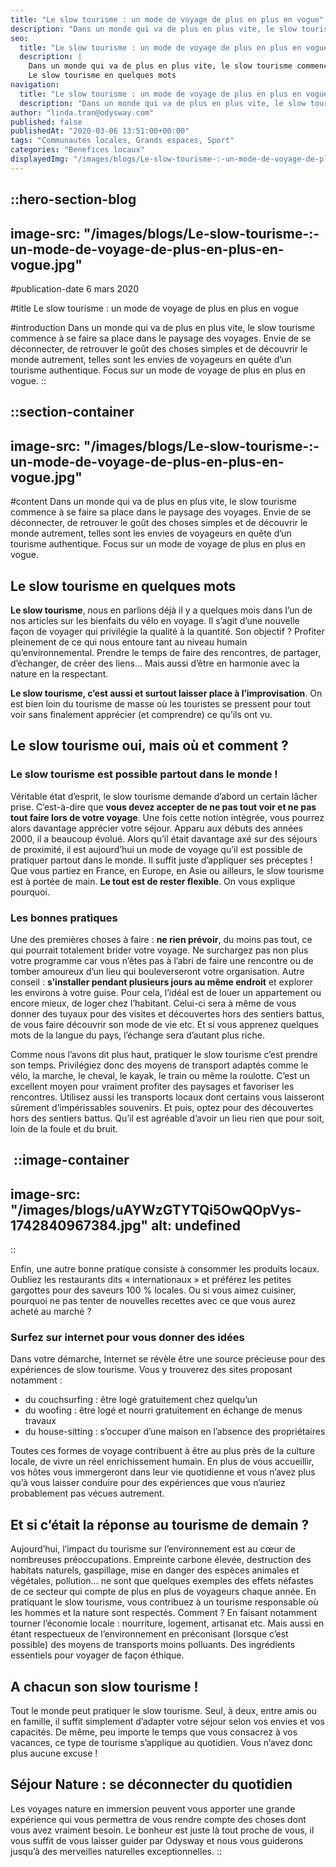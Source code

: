 ```yaml
---
title: "Le slow tourisme : un mode de voyage de plus en plus en vogue"
description: "Dans un monde qui va de plus en plus vite, le slow tourisme commence à se faire sa place dans le paysage des voyages. Envie de se déconnecter, de retrouver le goût des choses simples et de découvrir le monde autrement, telles sont les envies de voyageurs en quête d’un ..."
seo:
  title: "Le slow tourisme : un mode de voyage de plus en plus en vogue | Blog Odysway"
  description: |
    Dans un monde qui va de plus en plus vite, le slow tourisme commence à se faire sa place dans le paysage des voyages. Envie de se déconnecter, de retrouver le goût des choses simples et de découvrir le monde autrement, telles sont les envies de voyageurs en quête d’un tourisme authentique. Focus sur un mode de voyage de plus en plus en vogue.
    Le slow tourisme en quelques mots
navigation:
  title: "Le slow tourisme : un mode de voyage de plus en plus en vogue"
  description: "Dans un monde qui va de plus en plus vite, le slow tourisme commence à se faire sa place dans le paysage des voyages. Envie de se déconnecter, de retrouver le goût des choses simples et de découvrir le monde autrement, telles sont les envies de voyageurs en quête d’un ..."
author: "linda.tran@odysway.com"
published: false
publishedAt: "2020-03-06 13:51:00+00:00"
tags: "Communautés locales, Grands espaces, Sport"
categories: "Benefices locaux"
displayedImg: "/images/blogs/Le-slow-tourisme-:-un-mode-de-voyage-de-plus-en-plus-en-vogue.jpg"
---
```


::hero-section-blog
---
image-src: "/images/blogs/Le-slow-tourisme-:-un-mode-de-voyage-de-plus-en-plus-en-vogue.jpg"
---
#publication-date
6 mars 2020

#title
Le slow tourisme : un mode de voyage de plus en plus en vogue

#introduction
Dans un monde qui va de plus en plus vite, le slow tourisme commence à se faire sa place dans le paysage des voyages. Envie de se déconnecter, de retrouver le goût des choses simples et de découvrir le monde autrement, telles sont les envies de voyageurs en quête d’un tourisme authentique. Focus sur un mode de voyage de plus en plus en vogue.
::

::section-container
---
image-src: "/images/blogs/Le-slow-tourisme-:-un-mode-de-voyage-de-plus-en-plus-en-vogue.jpg"
---
#content
Dans un monde qui va de plus en plus vite, le slow tourisme commence à se faire sa place dans le paysage des voyages. Envie de se déconnecter, de retrouver le goût des choses simples et de découvrir le monde autrement, telles sont les envies de voyageurs en quête d’un tourisme authentique. Focus sur un mode de voyage de plus en plus en vogue.

## Le slow tourisme en quelques mots

**Le slow tourisme**, nous en parlions déjà il y a quelques mois dans l’un de nos articles sur les bienfaits du vélo en voyage. Il s’agit d’une nouvelle façon de voyager qui privilégie la qualité à la quantité. Son objectif ? Profiter pleinement de ce qui nous entoure tant au niveau humain qu’environnemental. Prendre le temps de faire des rencontres, de partager, d’échanger, de créer des liens… Mais aussi d’être en harmonie avec la nature en la respectant.

**Le slow tourisme, c’est aussi et surtout laisser place à l’improvisation**. On est bien loin du tourisme de masse où les touristes se pressent pour tout voir sans finalement apprécier (et comprendre) ce qu’ils ont vu.

## Le slow tourisme oui, mais où et comment ?

### Le slow tourisme est possible partout dans le monde !

Véritable état d’esprit, le slow tourisme demande d’abord un certain lâcher prise. C’est-à-dire que **vous devez accepter de ne pas tout voir et ne pas tout faire lors de votre voyage**. Une fois cette notion intégrée, vous pourrez alors davantage apprécier votre séjour. Apparu aux débuts des années 2000, il a beaucoup évolué. Alors qu’il était davantage axé sur des séjours de proximité, il est aujourd’hui un mode de voyage qu’il est possible de pratiquer partout dans le monde. Il suffit juste d’appliquer ses préceptes ! Que vous partiez en France, en Europe, en Asie ou ailleurs, le slow tourisme est à portée de main. **Le tout est de rester flexible**. On vous explique pourquoi.

### Les bonnes pratiques

Une des premières choses à faire : **ne rien prévoir**, du moins pas tout, ce qui pourrait totalement brider votre voyage. Ne surchargez pas non plus votre programme car vous n’êtes pas à l’abri de faire une rencontre ou de tomber amoureux d’un lieu qui bouleverseront votre organisation. Autre conseil : **s’installer pendant plusieurs jours au même endroit** et explorer les environs à votre guise. Pour cela, l’idéal est de louer un appartement ou encore mieux, de loger chez l’habitant. Celui-ci sera à même de vous donner des tuyaux pour des visites et découvertes hors des sentiers battus, de vous faire découvrir son mode de vie etc. Et si vous apprenez quelques mots de la langue du pays, l’échange sera d’autant plus riche.

Comme nous l’avons dit plus haut, pratiquer le slow tourisme c’est prendre son temps. Privilégiez donc des moyens de transport adaptés comme le vélo, la marche, le cheval, le kayak, le train ou même la roulotte. C’est un excellent moyen pour vraiment profiter des paysages et favoriser les rencontres. Utilisez aussi les transports locaux dont certains vous laisseront sûrement d’impérissables souvenirs. Et puis, optez pour des découvertes hors des sentiers battus. Qu’il est agréable d’avoir un lieu rien que pour soit, loin de la foule et du bruit.

 ::image-container
---
image-src: "/images/blogs/uAYWzGTYTQi5OwQOpVys-1742840967384.jpg"
alt: undefined
---
::

Enfin, une autre bonne pratique consiste à consommer les produits locaux. Oubliez les restaurants dits « internationaux » et préférez les petites gargottes pour des saveurs 100 % locales. Ou si vous aimez cuisiner, pourquoi ne pas tenter de nouvelles recettes avec ce que vous aurez acheté au marché ?

### Surfez sur internet pour vous donner des idées

Dans votre démarche, Internet se révèle être une source précieuse pour des expériences de slow tourisme. Vous y trouverez des sites proposant notamment :

*   du couchsurfing : être logé gratuitement chez quelqu’un
*   du woofing : être logé et nourri gratuitement en échange de menus travaux
*   du house-sitting : s’occuper d’une maison en l’absence des propriétaires

Toutes ces formes de voyage contribuent à être au plus près de la culture locale, de vivre un réel enrichissement humain. En plus de vous accueillir, vos hôtes vous immergeront dans leur vie quotidienne et vous n’avez plus qu’à vous laisser conduire pour des expériences que vous n’auriez probablement pas vécues autrement.

## Et si c’était la réponse au tourisme de demain ?

Aujourd’hui, l’impact du tourisme sur l’environnement est au cœur de nombreuses préoccupations. Empreinte carbone élevée, destruction des habitats naturels, gaspillage, mise en danger des espèces animales et végétales, pollution… ne sont que quelques exemples des effets néfastes de ce secteur qui compte de plus en plus de voyageurs chaque année. En pratiquant le slow tourisme, vous contribuez à un tourisme responsable où les hommes et la nature sont respectés. Comment ? En faisant notamment tourner l’économie locale : nourriture, logement, artisanat etc. Mais aussi en étant respectueux de l’environnement en préconisant (lorsque c’est possible) des moyens de transports moins polluants. Des ingrédients essentiels pour voyager de façon éthique.

## A chacun son slow tourisme !

Tout le monde peut pratiquer le slow tourisme. Seul, à deux, entre amis ou en famille, il suffit simplement d’adapter votre séjour selon vos envies et vos capacités. De même, peu importe le temps que vous consacrez à vos vacances, ce type de tourisme s’applique au quotidien. Vous n’avez donc plus aucune excuse !

## Séjour Nature : se déconnecter du quotidien

Les voyages nature en immersion peuvent vous apporter une grande expérience qui vous permettra de vous rendre compte des choses dont vous avez vraiment besoin. Le bonheur est juste là tout proche de vous, il vous suffit de vous laisser guider par Odysway et nous vous guiderons jusqu’à des merveilles naturelles exceptionnelles.
::
